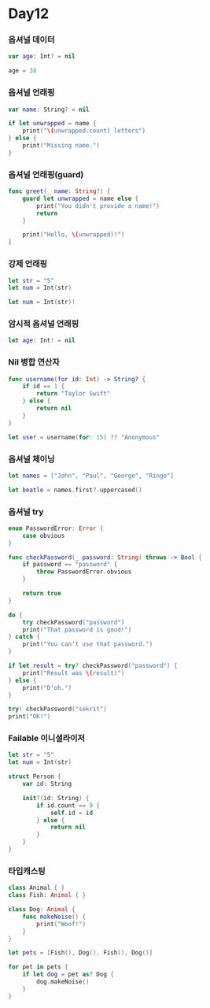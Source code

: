 # Day12

### 옵셔널 데이터

```swift
var age: Int? = nil

age = 38
```

### 옵셔널 언래핑

```swift
var name: String? = nil

if let unwrapped = name {
    print("\(unwrapped.count) letters")
} else {
    print("Missing name.")
}
```

### 옵셔널 언래핑(guard)

```swift
func greet(_ name: String?) {
    guard let unwrapped = name else {
        print("You didn't provide a name!")
        return
    }

    print("Hello, \(unwrapped)!")
}
```

### 강제 언래핑

```swift
let str = "5"
let num = Int(str)

let num = Int(str)!
```

### 암시적 옵셔널 언래핑

```swift
let age: Int! = nil
```

### Nil 병합 연산자

```swift
func username(for id: Int) -> String? {
    if id == 1 {
        return "Taylor Swift"
    } else {
        return nil
    }
}

let user = username(for: 15) ?? "Anonymous"
```

### 옵셔널 체이닝

```swift
let names = ["John", "Paul", "George", "Ringo"]

let beatle = names.first?.uppercased()
```

### 옵셔널 try

```swift
enum PasswordError: Error {
    case obvious
}

func checkPassword(_ password: String) throws -> Bool {
    if password == "password" {
        throw PasswordError.obvious
    }

    return true
}

do {
    try checkPassword("password")
    print("That password is good!")
} catch {
    print("You can't use that password.")
}

if let result = try? checkPassword("password") {
    print("Result was \(result)")
} else {
    print("D'oh.")
}

try! checkPassword("sekrit")
print("OK!")
```

### Failable 이니셜라이저

```swift
let str = "5"
let num = Int(str)

struct Person {
    var id: String

    init?(id: String) {
        if id.count == 9 {
            self.id = id
        } else {
            return nil
        }
    }
}
```


### 타입캐스팅

```swift
class Animal { }
class Fish: Animal { }

class Dog: Animal {
    func makeNoise() {
        print("Woof!")
    }
}

let pets = [Fish(), Dog(), Fish(), Dog()]

for pet in pets {
    if let dog = pet as? Dog {
        dog.makeNoise()
    }
}
```